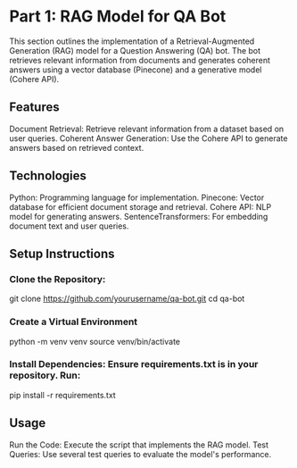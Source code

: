 # Part 1: RAG Model for QA Bot
This section outlines the implementation of a Retrieval-Augmented Generation (RAG) model for a Question Answering (QA) bot. The bot retrieves relevant information from documents and generates coherent answers using a vector database (Pinecone) and a generative model (Cohere API).

## Features
Document Retrieval: Retrieve relevant information from a dataset based on user queries.
Coherent Answer Generation: Use the Cohere API to generate answers based on retrieved context.

## Technologies
Python: Programming language for implementation.
Pinecone: Vector database for efficient document storage and retrieval.
Cohere API: NLP model for generating answers.
SentenceTransformers: For embedding document text and user queries.

## Setup Instructions
### Clone the Repository:
git clone https://github.com/yourusername/qa-bot.git
cd qa-bot

### Create a Virtual Environment
python -m venv venv
source venv/bin/activate  

### Install Dependencies: Ensure requirements.txt is in your repository. Run:
pip install -r requirements.txt

## Usage
Run the Code: Execute the script that implements the RAG model.
Test Queries: Use several test queries to evaluate the model's performance.






